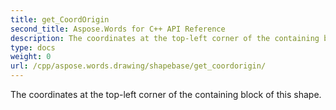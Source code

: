 ```yaml
---
title: get_CoordOrigin
second_title: Aspose.Words for C++ API Reference
description: The coordinates at the top-left corner of the containing block of this shape. 
type: docs
weight: 0
url: /cpp/aspose.words.drawing/shapebase/get_coordorigin/
---
```


The coordinates at the top-left corner of the containing block of this shape. 

